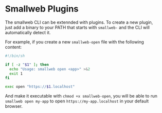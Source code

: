 # Smallweb Plugins

The smallweb CLI can be extennded with plugins. To create a new plugin, just add a binary to your PATH that starts with `smallweb-` and the CLI will automatically detect it.

For example, if you create a new `smallweb-open` file with the following content:

```sh
#!/bin/sh

if [ -z "$1" ]; then
  echo "Usage: smallweb open <app>" >&2
  exit 1
fi

exec open "https://$1.localhost"
```

And make it executable with `chmod +x smallweb-open`, you will be able to run `smallweb open my-app` to open `https://my-app.localhost` in your default browser.
